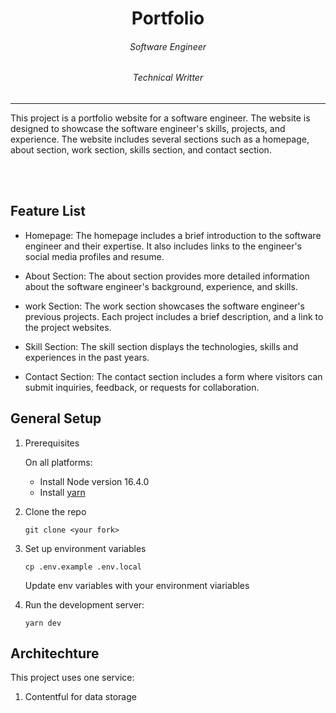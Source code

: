 <div align="center">
<h1>Portfolio</h1>
<h6><i>Software Engineer </i></h6>
<h6><i>Technical Writter </i></h6>
<hr />
</div>

This project is a portfolio website for a software engineer. The website is designed to showcase the software engineer's skills, projects, and experience. The website includes several sections such as a homepage, about section, work section, skills section, and contact section. 

<br/>
<br/>

## Feature List
- Homepage: The homepage includes a brief introduction to the software engineer and their expertise. It also includes links to the engineer's social media profiles and resume.

- About Section: The about section provides more detailed information about the software engineer's background, experience, and skills.

- work Section: The work section showcases the software engineer's previous projects. Each project includes a brief description, and a link to the project websites.

- Skill Section: The skill section displays the technologies, skills and experiences in the past years. 

- Contact Section: The contact section includes a form where visitors can submit inquiries, feedback, or requests for collaboration.


## General Setup


1. Prerequisites

   On all platforms:

   - Install Node version 16.4.0
   - Install [yarn](https://classic.yarnpkg.com/lang/en/docs/install)

2. Clone the repo

   ```
   git clone <your fork>
   ```

3. Set up environment variables

   ```
   cp .env.example .env.local
   ```

   Update env variables with your environment viariables

4. Run the development server:

   ```
   yarn dev

## Architechture
This project uses one service:

1. Contentful for data storage
